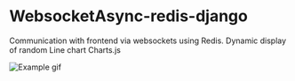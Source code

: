 ﻿# WebsocketAsync-redis-django
Communication with frontend via websockets using Redis. Dynamic display of random Line chart Charts.js


![Example gif](https://[github.com/Dezzy-Work/WebsocketAsync-redis-django/blob/main/example.gif)
